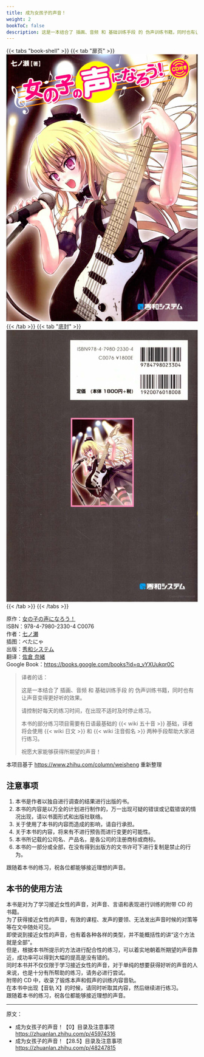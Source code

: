 ```yaml
---
title: 成为女孩子的声音！
weight: 2
bookToC: false
description: 这是一本结合了 插画、音频 和 基础训练手段 的 伪声训练书籍，同时也有让声音变得更好听的效果。
---
```


{{< tabs "book-shell" >}}
{{< tab "扉页" >}}![扉页](fly-page.jpg){{< /tab >}}
{{< tab "底封" >}}![底封](back-cover.jpg){{< /tab >}}
{{< /tabs >}}

原作：[女の子の声になろう！](https://www.shuwasystem.co.jp/book/9784798023304.html)\
ISBN：978-4-7980-2330-4 C0076\
作者：[七ノ瀬](https://www.shuwasystem.co.jp/author/a181950.html)\
插图：べたにゃ\
出版：[秀和システム](https://www.shuwasystem.co.jp)\
翻译：[佐倉 奈緒](https://www.zhihu.com/people/sakuranao)\
Google Book：<https://books.google.com/books?id=q_vYXUukqr0C>

> 译者的话：
>
> 这是一本结合了 插画、音频 和 基础训练手段 的 伪声训练书籍，同时也有让声音变得更好听的效果。
>
> 请控制好每天的练习时间，在出现不适时及时停止练习。
>
> 本书的部分练习项目需要有日语最基础的 {{< wiki 五十音 >}} 基础，译者将会使用 {{< wiki 日文 >}} 和 {{< wiki 注音假名 >}} 两种手段帮助大家进行练习。
>
> 祝愿大家能够获得所期望的声音！

本项目基于 <https://www.zhihu.com/column/weisheng> 重新整理

## 注意事项

1. 本书是作者以独自进行调查的结果进行出版的书。
1. 本书的内容是以万全的计划进行制作的，万一出现可疑的错误或记载错误的情况出现，请以书面形式和出版社联络。
1. 关于使用了本书的内容而造成的影响，请自行承担。
1. 关于本书的内容，将来有不进行预告而进行变更的可能性。
1. 本书所记载的公司名、产品名，是各公司的注册商标或商标。
1. 本书的一部分或全部，在没有得到出版方的文书许可下进行复制是禁止的行为。

跟随着本书的练习，祝各位都能够接近理想的声音。

## 本书的使用方法

本书是对为了学习接近女性的声音，对声音、言语和表现进行训练的附带 CD 的书籍。\
为了获得接近女性的声音，有效的课程、发声的要领、无法发出声音时候的对策等等在文中随处可见。\
即使说到接近女性的声音，也有着各种各样的类型，并不能概括性的讲“这个方法就是全部”。\
但是，根据本书所提示的方法进行配合性的练习，可以着实地朝着所期望的声音靠近，成功率可以得到大幅的提高是没有错的。\
同时本书并不仅仅限于学习接近女性的声音，对于单纯的想要获得好听的声音的人来说，也是十分有所帮助的练习，请务必进行尝试。\
附带的 CD 中，收录了锻炼本声和假声的训练内容音轨。\
在本书中出现【音轨 X】的时候，请同时听取其内容，然后继续进行练习。\
跟随着本书的练习，祝各位都能够接近理想的声音。

---

原文：

- 成为女孩子的声音！【0】目录及注意事项\
  <https://zhuanlan.zhihu.com/p/45974316>
- 成为女孩子的声音！【28.5】目录及注意事项\
  <https://zhuanlan.zhihu.com/p/48247815>

